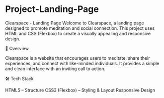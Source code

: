 # Project-Landing-Page
Clearspace - Landing Page
Welcome to Clearspace, a landing page designed to promote meditation and social connection. This project uses HTML and CSS (Flexbox) to create a visually appealing and responsive design.

🚀 Overview

Clearspace is a website that encourages users to meditate, share their experiences, and connect with like-minded individuals. It provides a simple and clean interface with an inviting call to action.

🛠 Tech Stack

HTML5 – Structure
CSS3 (Flexbox) – Styling & Layout
Responsive Design